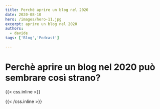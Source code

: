 ```yaml
---
title: Perchè aprire un blog nel 2020
date: 2020-08-10
hero: /images/hero-11.jpg
excerpt: aprire un blog nel 2020
authors:
  - davide
tags: ['Blog','Podcast']

---
```

# Perchè aprire un blog nel 2020 può sembrare così strano?



{{< css.inline >}}
<style>
.canon { background: white; width: 100%; height: auto;}
</style>
{{< /css.inline >}}
